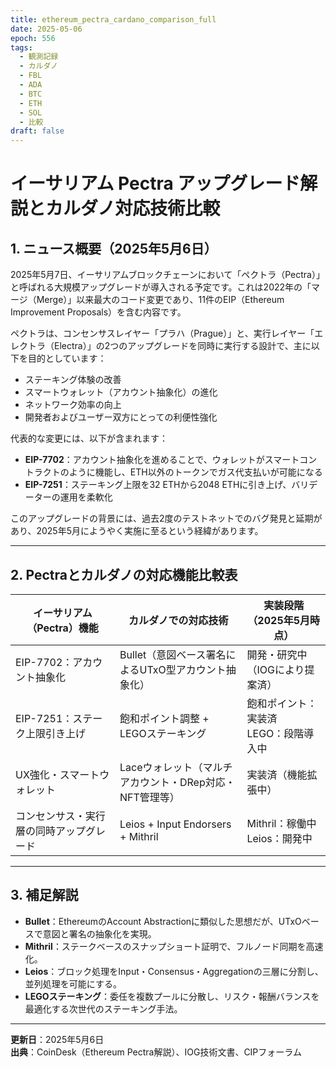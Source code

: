 ```yaml
---
title: ethereum_pectra_cardano_comparison_full
date: 2025-05-06
epoch: 556
tags:
  - 観測記録
  - カルダノ
  - FBL
  - ADA
  - BTC
  - ETH
  - SOL
  - 比較
draft: false
---
```


# イーサリアム Pectra アップグレード解説とカルダノ対応技術比較

## 1. ニュース概要（2025年5月6日）

2025年5月7日、イーサリアムブロックチェーンにおいて「ペクトラ（Pectra）」と呼ばれる大規模アップグレードが導入される予定です。これは2022年の「マージ（Merge）」以来最大のコード変更であり、11件のEIP（Ethereum Improvement Proposals）を含む内容です。

ペクトラは、コンセンサスレイヤー「プラハ（Prague）」と、実行レイヤー「エレクトラ（Electra）」の2つのアップグレードを同時に実行する設計で、主に以下を目的としています：

- ステーキング体験の改善
- スマートウォレット（アカウント抽象化）の進化
- ネットワーク効率の向上
- 開発者およびユーザー双方にとっての利便性強化

代表的な変更には、以下が含まれます：
- **EIP-7702**：アカウント抽象化を進めることで、ウォレットがスマートコントラクトのように機能し、ETH以外のトークンでガス代支払いが可能になる
- **EIP-7251**：ステーキング上限を32 ETHから2048 ETHに引き上げ、バリデーターの運用を柔軟化

このアップグレードの背景には、過去2度のテストネットでのバグ発見と延期があり、2025年5月にようやく実施に至るという経緯があります。

---

## 2. Pectraとカルダノの対応機能比較表

| イーサリアム（Pectra）機能                  | カルダノでの対応技術                                      | 実装段階（2025年5月時点）          |
|------------------------------------------|---------------------------------------------------------|------------------------------------|
| EIP-7702：アカウント抽象化               | Bullet（意図ベース署名によるUTxO型アカウント抽象化）       | 開発・研究中（IOGにより提案済）     |
| EIP-7251：ステーク上限引き上げ            | 飽和ポイント調整 + LEGOステーキング                      | 飽和ポイント：実装済<br>LEGO：段階導入中 |
| UX強化・スマートウォレット                | Laceウォレット（マルチアカウント・DRep対応・NFT管理等）    | 実装済（機能拡張中）               |
| コンセンサス・実行層の同時アップグレード  | Leios + Input Endorsers + Mithril                        | Mithril：稼働中<br>Leios：開発中    |

---

## 3. 補足解説

- **Bullet**：EthereumのAccount Abstractionに類似した思想だが、UTxOベースで意図と署名の抽象化を実現。
- **Mithril**：ステークベースのスナップショート証明で、フルノード同期を高速化。
- **Leios**：ブロック処理をInput・Consensus・Aggregationの三層に分割し、並列処理を可能にする。
- **LEGOステーキング**：委任を複数プールに分散し、リスク・報酬バランスを最適化する次世代のステーキング手法。

---

**更新日**：2025年5月6日  
**出典**：CoinDesk（Ethereum Pectra解説）、IOG技術文書、CIPフォーラム

